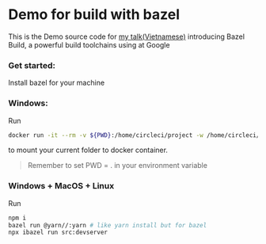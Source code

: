 # Demo for build with bazel
This is the Demo source code for [my talk(Vietnamese)](https://www.youtube.com/watch?v=RCYrXpTcP8g) introducing Bazel Build, a powerful build toolchains using at Google

### Get started:
Install bazel for your machine

### Windows:

Run

```bash
docker run -it --rm -v ${PWD}:/home/circleci/project -w /home/circleci/project angular/container
```

to mount your current folder to docker container.

> Remember to set PWD = . in your environment variable

### Windows + MacOS + Linux

Run

```bash
npm i
bazel run @yarn//:yarn # like yarn install but for bazel
npx ibazel run src:devserver
```
